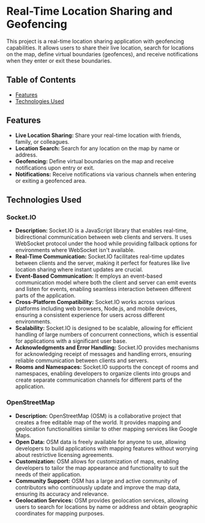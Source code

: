 # Real-Time Location Sharing and Geofencing

This project is a real-time location sharing application with geofencing capabilities. It allows users to share their live location, search for locations on the map, define virtual boundaries (geofences), and receive notifications when they enter or exit these boundaries.

## Table of Contents

- [Features](#features)
- [Technologies Used](#technologies-used)
  
## Features

- **Live Location Sharing:** Share your real-time location with friends, family, or colleagues.
- **Location Search:** Search for any location on the map by name or address.
- **Geofencing:** Define virtual boundaries on the map and receive notifications upon entry or exit.
- **Notifications:** Receive notifications via various channels when entering or exiting a geofenced area.

## Technologies Used

### Socket.IO

- **Description:** Socket.IO is a JavaScript library that enables real-time, bidirectional communication between web clients and servers. It uses WebSocket protocol under the hood while providing fallback options for environments where WebSocket isn't available.
- **Real-Time Communication:** Socket.IO facilitates real-time updates between clients and the server, making it perfect for features like live location sharing where instant updates are crucial.
- **Event-Based Communication:** It employs an event-based communication model where both the client and server can emit events and listen for events, enabling seamless interaction between different parts of the application.
- **Cross-Platform Compatibility:** Socket.IO works across various platforms including web browsers, Node.js, and mobile devices, ensuring a consistent experience for users across different environments.
- **Scalability:** Socket.IO is designed to be scalable, allowing for efficient handling of large numbers of concurrent connections, which is essential for applications with a significant user base.
- **Acknowledgments and Error Handling:** Socket.IO provides mechanisms for acknowledging receipt of messages and handling errors, ensuring reliable communication between clients and servers.
- **Rooms and Namespaces:** Socket.IO supports the concept of rooms and namespaces, enabling developers to organize clients into groups and create separate communication channels for different parts of the application.

### OpenStreetMap

- **Description:** OpenStreetMap (OSM) is a collaborative project that creates a free editable map of the world. It provides mapping and geolocation functionalities similar to other mapping services like Google Maps.
- **Open Data:** OSM data is freely available for anyone to use, allowing developers to build applications with mapping features without worrying about restrictive licensing agreements.
- **Customization:** OSM allows for customization of maps, enabling developers to tailor the map appearance and functionality to suit the needs of their application.
- **Community Support:** OSM has a large and active community of contributors who continuously update and improve the map data, ensuring its accuracy and relevance.
- **Geolocation Services:** OSM provides geolocation services, allowing users to search for locations by name or address and obtain geographic coordinates for mapping purposes.
